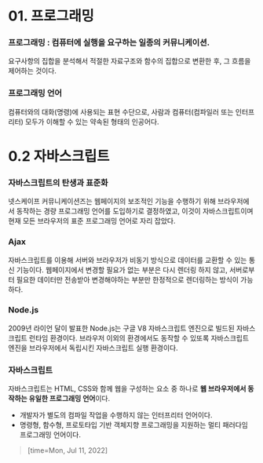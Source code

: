 # 01. 프로그래밍

### 프로그래밍 : 컴퓨터에 실행을 요구하는 일종의 커뮤니케이션.

요구사항의 집합을 분석해서 적절한 자료구조와 함수의 집합으로 변환한 후, 그 흐름을 제어하는 것이다.

### 프로그래밍 언어

컴퓨터와의 대화(명령)에 사용되는 표현 수단으로, 사람과 컴퓨터(컴파일러 또는 인터프리터) 모두가 이해할 수 있는 약속된 형태의 인공어다.

# 0.2 자바스크립트

### 자바스크립트의 탄생과 표준화

넷스케이프 커뮤니케이션즈는 웹페이지의 보조적인 기능을 수행하기 위해 브라우저에서 동작하는 경량 프로그래밍 언어를 도입하기로 결정하였고, 이것이 자바스크립트이며 현재 모든 브라우저의 표준 프로그래밍 언어로 자리 잡았다.

### Ajax

자바스크립트를 이용해 서버와 브라우저가 비동기 방식으로 데이터를 교환할 수 있는 통신 기능이다.
웹페이지에서 변경할 필요가 없는 부분은 다시 렌더링 하지 않고, 서버로부터 필요한 데이터만 전송받아 변경해야하는 부분만 한정적으로 렌더링하는 방식이 가능하다.

### Node.js

2009년 라이언 달이 발표한 Node.js는 구글 V8 자바스크립트 엔진으로 빌드된 자바스크립트 런타임 환경이다.
브라우저 이외의 환경에서도 동작할 수 있또록 자바스크립트 엔진을 브라우저에서 독립시킨 자바스크립트 실행 환경이다.

### 자바스크립트

자바스크립트는 HTML, CSS와 함께 웹을 구성하는 요소 중 하나로 **웹 브라우저에서 동작하는 유일한 프로그래밍 언어**이다.

- 개발자가 별도의 컴파일 작업을 수행하지 않는 인터프리터 언어이다.
- 명령형, 함수형, 프로토타입 기반 객체지향 프로그래밍을 지원하는 멀티 패러다임 프로그래밍 언어이다.

> [time=Mon, Jul 11, 2022]
